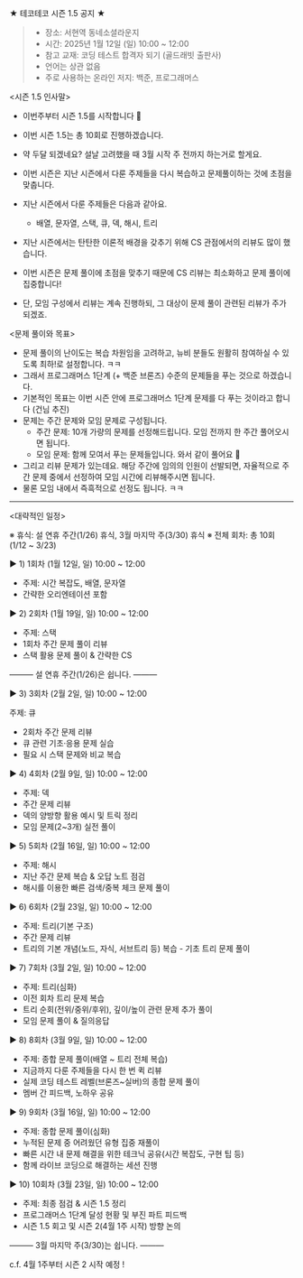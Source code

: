 ★ 테코테코 시즌 1.5 공지 ★

<Info>


> - 장소: 서현역 동네소셜라운지
> - 시간: 2025년 1월 12일 (일) 10:00 ~ 12:00
> - 참고 교재: 코딩 테스트 합격자 되기 (골드래빗 출판사)
> - 언어는 상관 없음
> - 주로 사용하는 온라인 저지: 백준, 프로그래머스


<시즌 1.5 인사말>

- 이번주부터 시즌 1.5를 시작합니다 👏  
- 이번 시즌 1.5는 총 10회로 진행하겠습니다.  
- 약 두달 되겠네요? 설날 고려했을 때 3월 시작 주 전까지 하는거로 할게요.  
- 이번 시즌은 지난 시즌에서 다룬 주제들을 다시 복습하고 문제풀이하는 것에 초점을 맞춥니다.  
- 지난 시즌에서 다룬 주제들은 다음과 같아요.  
   - 배열, 문자열, 스택, 큐, 덱, 해시, 트리  

- 지난 시즌에서는 탄탄한 이론적 배경을 갖추기 위해 CS 관점에서의 리뷰도 많이 했습니다.  
- 이번 시즌은 문제 풀이에 초점을 맞추기 때문에 CS 리뷰는 최소화하고 문제 풀이에 집중합니다!  
- 단, 모임 구성에서 리뷰는 계속 진행하되, 그 대상이 문제 풀이 관련된 리뷰가 주가 되겠죠.


<문제 풀이와 목표>

- 문제 풀이의 난이도는 복습 차원임을 고려하고, 뉴비 분들도 원활히 참여하실 수 있도록 최하!로 설정합니다. ㅋㅋ  
- 그래서 프로그래머스 1단계 (+ 백준 브론즈) 수준의 문제들을 푸는 것으로 하겠습니다.  
- 기본적인 목표는 이번 시즌 안에 프로그래머스 1단계 문제를 다 푸는 것이라고 합니다 (건님 추진)  
- 문제는 주간 문제와 모임 문제로 구성됩니다.  
   - 주간 문제: 10개 가량의 문제를 선정해드립니다. 모임 전까지 한 주간 풀어오시면 됩니다.  
   - 모임 문제: 함께 모여서 푸는 문제들입니다. 와서 같이 풀어요 💓  
- 그리고 리뷰 문제가 있는데요. 해당 주간에 임의의 인원이 선발되면, 자율적으로 주간 문제 중에서 선정하여 모임 시간에 리뷰해주시면 됩니다.  
- 물론 모임 내에서 즉흑적으로 선정도 됩니다. ㅋㅋ  

---

<대략적인 일정>

※ 휴식: 설 연휴 주간(1/26) 휴식, 3월 마지막 주(3/30) 휴식
※ 전체 회차: 총 10회 (1/12 ~ 3/23)

▶️ 1) 1회차 (1월 12일, 일) 10:00 ~ 12:00
   
- 주제: 시간 복잡도, 배열, 문자열  
- 간략한 오리엔테이션 포함

▶️ 2) 2회차 (1월 19일, 일) 10:00 ~ 12:00
   
- 주제: 스택  
- 1회차 주간 문제 풀이 리뷰  
- 스택 활용 문제 풀이 & 간략한 CS     

——— 설 연휴 주간(1/26)은 쉽니다. ———

▶️ 3) 3회차 (2월 2일, 일) 10:00 ~ 12:00
   
주제: 큐  
- 2회차 주간 문제 리뷰  
- 큐 관련 기초·응용 문제 실습  
- 필요 시 스택 문제와 비교 복습  

▶️ 4) 4회차 (2월 9일, 일) 10:00 ~ 12:00
   
- 주제: 덱  
- 주간 문제 리뷰  
- 덱의 양방향 활용 예시 및 트릭 정리  
- 모임 문제(2~3개) 실전 풀이  

▶️ 5) 5회차 (2월 16일, 일) 10:00 ~ 12:00
   
- 주제: 해시  
- 지난 주간 문제 복습 & 오답 노트 점검  
- 해시를 이용한 빠른 검색/중복 체크 문제 풀이    

▶️ 6) 6회차 (2월 23일, 일) 10:00 ~ 12:00
   
- 주제: 트리(기본 구조)  
- 주간 문제 리뷰  
- 트리의 기본 개념(노드, 자식, 서브트리 등) 복습 - 기초 트리 문제 풀이  

▶️ 7) 7회차 (3월 2일, 일) 10:00 ~ 12:00
   
- 주제: 트리(심화)  
- 이전 회차 트리 문제 복습  
- 트리 순회(전위/중위/후위), 깊이/높이 관련 문제 추가 풀이  
- 모임 문제 풀이 & 질의응답  

▶️ 8) 8회차 (3월 9일, 일) 10:00 ~ 12:00
   
- 주제: 종합 문제 풀이(배열 ~ 트리 전체 복습)  
- 지금까지 다룬 주제들을 다시 한 번 퀵 리뷰  
- 실제 코딩 테스트 레벨(브론즈~실버)의 종합 문제 풀이  
- 멤버 간 피드백, 노하우 공유  

▶️ 9) 9회차 (3월 16일, 일) 10:00 ~ 12:00
   
- 주제: 종합 문제 풀이(심화)  
- 누적된 문제 중 어려웠던 유형 집중 재풀이  
- 빠른 시간 내 문제 해결을 위한 테크닉 공유(시간 복잡도, 구현 팁 등)  
- 함께 라이브 코딩으로 해결하는 세션 진행  

▶️ 10) 10회차 (3월 23일, 일) 10:00 ~ 12:00
   
- 주제: 최종 점검 & 시즌 1.5 정리  
- 프로그래머스 1단계 달성 현황 및 부진 파트 피드백  
- 시즌 1.5 회고 및 시즌 2(4월 1주 시작) 방향 논의  
  
——— 3월 마지막 주(3/30)는 쉽니다. ———

c.f. 4월 1주부터 시즌 2 시작 예정 ! 
